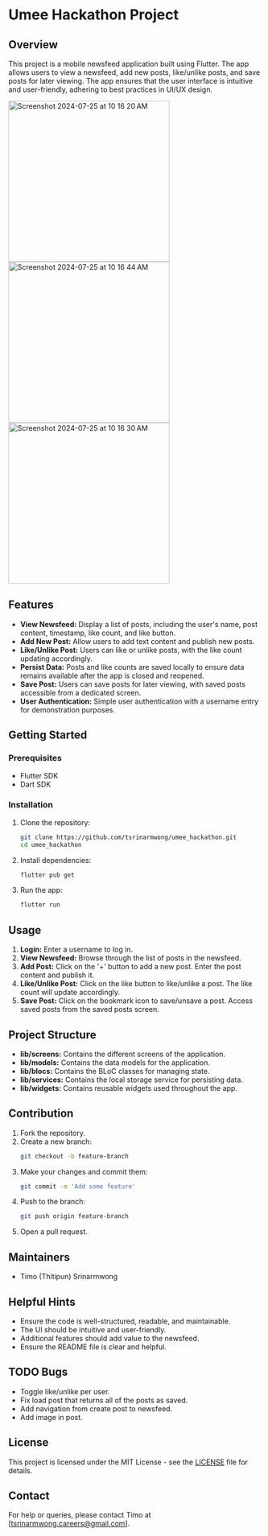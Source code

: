 # Umee Hackathon Project

## Overview
This project is a mobile newsfeed application built using Flutter. The app allows users to view a newsfeed, add new posts, like/unlike posts, and save posts for later viewing. The app ensures that the user interface is intuitive and user-friendly, adhering to best practices in UI/UX design.

<img width="320" alt="Screenshot 2024-07-25 at 10 16 20 AM" src="https://github.com/user-attachments/assets/83d2582e-2cef-429c-a9f0-dfb22e6fc5b4">
<img width="320" alt="Screenshot 2024-07-25 at 10 16 44 AM" src="https://github.com/user-attachments/assets/0da05941-fce4-4a36-a196-caadb6692d7e">
<img width="320" alt="Screenshot 2024-07-25 at 10 16 30 AM" src="https://github.com/user-attachments/assets/b98b697a-e7cb-4a33-b655-65813bfba44d">

## Features
- **View Newsfeed:** Display a list of posts, including the user's name, post content, timestamp, like count, and like button.
- **Add New Post:** Allow users to add text content and publish new posts.
- **Like/Unlike Post:** Users can like or unlike posts, with the like count updating accordingly.
- **Persist Data:** Posts and like counts are saved locally to ensure data remains available after the app is closed and reopened.
- **Save Post:** Users can save posts for later viewing, with saved posts accessible from a dedicated screen.
- **User Authentication:** Simple user authentication with a username entry for demonstration purposes.

## Getting Started
### Prerequisites
- Flutter SDK
- Dart SDK

### Installation
1. Clone the repository:
    ```bash
    git clone https://github.com/tsrinarmwong/umee_hackathon.git
    cd umee_hackathon
    ```
2. Install dependencies:
    ```bash
    flutter pub get
    ```
3. Run the app:
    ```bash
    flutter run
    ```

## Usage
1. **Login:** Enter a username to log in.
2. **View Newsfeed:** Browse through the list of posts in the newsfeed.
3. **Add Post:** Click on the '+' button to add a new post. Enter the post content and publish it.
4. **Like/Unlike Post:** Click on the like button to like/unlike a post. The like count will update accordingly.
5. **Save Post:** Click on the bookmark icon to save/unsave a post. Access saved posts from the saved posts screen.

## Project Structure
- **lib/screens:** Contains the different screens of the application.
- **lib/models:** Contains the data models for the application.
- **lib/blocs:** Contains the BLoC classes for managing state.
- **lib/services:** Contains the local storage service for persisting data.
- **lib/widgets:** Contains reusable widgets used throughout the app.

## Contribution
1. Fork the repository.
2. Create a new branch:
    ```bash
    git checkout -b feature-branch
    ```
3. Make your changes and commit them:
    ```bash
    git commit -m 'Add some feature'
    ```
4. Push to the branch:
    ```bash
    git push origin feature-branch
    ```
5. Open a pull request.

## Maintainers
- Timo (Thitipun) Srinarmwong

## Helpful Hints
- Ensure the code is well-structured, readable, and maintainable.
- The UI should be intuitive and user-friendly.
- Additional features should add value to the newsfeed.
- Ensure the README file is clear and helpful.

## TODO Bugs
- Toggle like/unlike per user.
- Fix load post that returns all of the posts as saved.
- Add navigation from create post to newsfeed.
- Add image in post.

## License
This project is licensed under the MIT License - see the [LICENSE](LICENSE) file for details.

## Contact
For help or queries, please contact Timo at [tsrinarmwong.careers@gmail.com].
